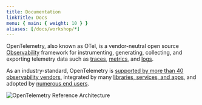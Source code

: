 ```yaml
---
title: Documentation
linkTitle: Docs
menu: { main: { weight: 10 } }
aliases: [/docs/workshop/*]
---
```


OpenTelemetry, also known as OTel, is a vendor-neutral open source
[Observability](concepts/observability-primer/#what-is-observability) framework
for instrumenting, generating, collecting, and exporting telemetry data such as
[traces](concepts/signals/traces/), [metrics](concepts/signals/metrics/), and
[logs](concepts/signals/logs/).

As an industry-standard, OpenTelemetry is
[supported by more than 40 observability vendors](/ecosystem/vendors/),
integrated by many [libraries, services, and apps](/ecosystem/integrations/),
and adopted by [numerous end users](/ecosystem/adopters/).

![OpenTelemetry Reference Architecture](/img/otel-diagram.svg)
